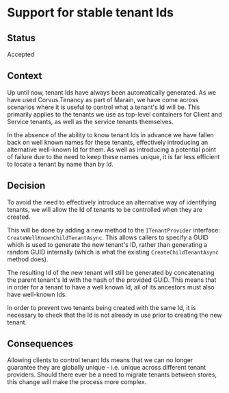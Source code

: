 # Support for stable tenant Ids

## Status

Accepted

## Context

Up until now, tenant Ids have always been automatically generated. As we have used Corvus.Tenancy as part of Marain, we have come across scenarios where it is useful to control what a tenant's Id will be. This primarily applies to the tenants we use as top-level containers for Client and Service tenants, as well as the service tenants themselves.

In the absence of the ability to know tenant Ids in advance we have fallen back on well known names for these tenants, effectively introducing an alternative well-known Id for them. As well as introducing a potential point of failure due to the need to keep these names unique, it is far less efficient to locate a tenant by name than by Id.

## Decision

To avoid the need to effectively introduce an alternative way of identifying tenants, we will allow the Id of tenants to be controlled when they are created.

This will be done by adding a new method to the `ITenantProvider` interface: `CreateWellKnownChildTenantAsync`. This allows callers to specify a GUID which is used to generate the new tenant's ID, rather than generating a random GUID internally (which is what the existing `CreateChildTenantAsync` method does).

The resulting Id of the new tenant will still be generated by concatenating the parent tenant's Id with the hash of the provided GUID. This means that in order for a tenant to have a well known Id, all of its ancestors must also have well-known Ids.

In order to prevent two tenants being created with the same Id, it is necessary to check that the Id is not already in use prior to creating the new tenant.

## Consequences

Allowing clients to control tenant Ids means that we can no longer guarantee they are globally unique - i.e. unique across different tenant providers. Should there ever be a need to migrate tenants between stores, this change will make the process more complex.